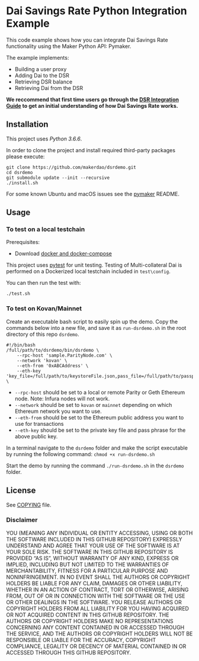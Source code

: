 # Dai Savings Rate Python Integration Example

This code example shows how you can integrate Dai Savings Rate functionality using the Maker Python API: Pymaker.

The example implements:

- Building a user proxy
- Adding Dai to the DSR
- Retrieving DSR balance
- Retrieving Dai from the DSR

**We reccommend that first time users go through the [DSR Integration Guide](https://github.com/makerdao/developerguides/blob/master/dai/dsr-integration-guide/dsr-integration-guide-01.md) to get an initial understanding of how Dai Savings Rate works.**

## Installation

This project uses *Python 3.6.6*.

In order to clone the project and install required third-party packages please execute:
```
git clone https://github.com/makerdao/dsrdemo.git
cd dsrdemo
git submodule update --init --recursive
./install.sh
```

For some known Ubuntu and macOS issues see the [pymaker](https://github.com/makerdao/pymaker) README.

## Usage

### To test on a local testchain

Prerequisites:
* Download [docker and docker-compose](https://www.docker.com/get-started)

This project uses [pytest](https://docs.pytest.org/en/latest/) for unit testing.  Testing of Multi-collateral Dai is
performed on a Dockerized local testchain included in `test\config`.

You can then run the test with:
```
./test.sh
```

### To test on Kovan/Mainnet

Create an executable bash script to easily spin up the demo. Copy the commands below into a new file, and save it as `run-dsrdemo.sh` in the root directory of this repo `dsrdemo`.

```
#!/bin/bash
/full/path/to/dsrdemo/bin/dsrdemo \
	--rpc-host 'sample.ParityNode.com' \
	--network 'kovan' \
	--eth-from '0xABCAddress' \
	--eth-key 'key_file=/full/path/to/keystoreFile.json,pass_file=/full/path/to/passphrase/file.txt' \
```

- `--rpc-host` should be set to a local or remote Parity or Geth Ethereum node. Note: Infura nodes will not work.
- `--network` should be set to `kovan` or `mainnet` depending on which Ethereum network you want to use.
- `--eth-from` should be set to the Ethereum public address you want to use for transactions
- `--eth-key` should be set to the private key file and pass phrase for the above public key.

In a terminal navigate to the `dsrdemo` folder and make the script executable by running the following command:
`chmod +x run-dsrdemo.sh`

Start the demo by running the command `./run-dsrdemo.sh` in the `dsrdemo` folder.

## License

See [COPYING](https://github.com/makerdao/dsrdemo/blob/master/COPYING) file.


### Disclaimer

YOU (MEANING ANY INDIVIDUAL OR ENTITY ACCESSING, USING OR BOTH THE SOFTWARE INCLUDED IN THIS GITHUB REPOSITORY) EXPRESSLY UNDERSTAND AND AGREE THAT YOUR USE OF THE SOFTWARE IS AT YOUR SOLE RISK.
THE SOFTWARE IN THIS GITHUB REPOSITORY IS PROVIDED “AS IS”, WITHOUT WARRANTY OF ANY KIND, EXPRESS OR IMPLIED, INCLUDING BUT NOT LIMITED TO THE WARRANTIES OF MERCHANTABILITY, FITNESS FOR A PARTICULAR PURPOSE AND NONINFRINGEMENT. IN NO EVENT SHALL THE AUTHORS OR COPYRIGHT HOLDERS BE LIABLE FOR ANY CLAIM, DAMAGES OR OTHER LIABILITY, WHETHER IN AN ACTION OF CONTRACT, TORT OR OTHERWISE, ARISING FROM, OUT OF OR IN CONNECTION WITH THE SOFTWARE OR THE USE OR OTHER DEALINGS IN THE SOFTWARE.
YOU RELEASE AUTHORS OR COPYRIGHT HOLDERS FROM ALL LIABILITY FOR YOU HAVING ACQUIRED OR NOT ACQUIRED CONTENT IN THIS GITHUB REPOSITORY. THE AUTHORS OR COPYRIGHT HOLDERS MAKE NO REPRESENTATIONS CONCERNING ANY CONTENT CONTAINED IN OR ACCESSED THROUGH THE SERVICE, AND THE AUTHORS OR COPYRIGHT HOLDERS WILL NOT BE RESPONSIBLE OR LIABLE FOR THE ACCURACY, COPYRIGHT COMPLIANCE, LEGALITY OR DECENCY OF MATERIAL CONTAINED IN OR ACCESSED THROUGH THIS GITHUB REPOSITORY.

